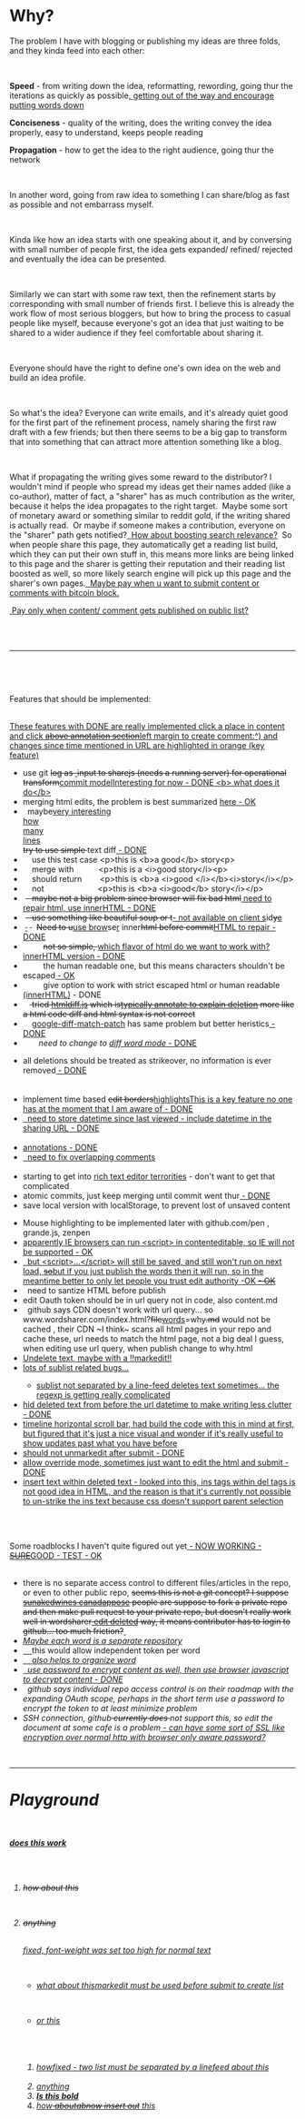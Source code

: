 <p></p><p></p><p></p><p></p><h1>Why?</h1><p></p><p></p><p></p>
<p></p><p></p><p></p><p>The problem I have with blogging or publishing my ideas are three folds, and they kinda feed into each other:</p><p><br></p><p></p><p></p><p></p>
<p></p><p></p><p></p><p><strong>Speed</strong> - from writing down the idea, reformatting, rewording, going thur the iterations as quickly as possible<ins datetime="2014-08-18T03:48:01.241Z">, getting out of the way and encourage putting words down</ins><wbr> </p><p></p><p></p><p></p>
<p></p><p></p><p></p><p><strong>Conciseness</strong> - quality of the writing, does the writing convey the idea properly, easy to understand, keeps people reading</p><p></p><p></p><p></p>
<p></p><p></p><p></p><p><strong>Propagation</strong> - how to get the idea to the right audience, going thur the network</p><p><br></p><p></p><p></p><p></p>
<p></p><p></p><p></p><p>In another word, going from raw idea to something I can share/blog as fast as possible and not embarrass myself. <br></p><p><br></p><p>Kinda
 like how an idea starts with one speaking about it, and by conversing 
with small number of people first, the idea gets expanded/ refined/ 
rejected and eventually the idea can be presented.</p><p><br></p><p></p><p></p><p></p>
<p></p><p></p><p></p><p>Similarly we can start with some raw text, then the refinement 
starts by corresponding with small number of friends first.
I believe this is already the work flow of most serious bloggers, but how
 to bring the process to casual people like myself, because everyone's 
got an idea that just waiting to be shared to a wider audience if they 
feel comfortable about sharing it.</p><p><br></p><p> Everyone should have the right to 
define one's own idea on the web and build an idea profile.</p><p><br></p><p></p><p></p><p></p>
<p></p><p></p><p></p><p>So what's the idea?
Everyone can write emails, and it's already quiet good for the first 
part of the refinement process, namely sharing the first raw draft with a
 few friends; but then there seems to be a big gap to transform that 
into something that can attract more attention something like a blog.</p><p><br></p><p></p><p></p><p></p>
<p></p><p></p><p></p><p>What if propagating the writing gives some reward to the distributor? I 
wouldn't mind if people who spread my ideas get their names added (like a
 co-author), matter of fact, a "sharer" has as much contribution as the 
writer, because it helps the idea propagates to the right target.&nbsp; Maybe
 some sort of monetary award or something similar to reddit gold, if the
 writing shared is actually read.&nbsp; Or maybe if someone makes a 
contribution, everyone on the "sharer" path gets notified?<ins datetime="2014-04-03T08:54:40.985Z">&nbsp; </ins><ins datetime="2014-04-03T08:54:40.985Z">How about boosting search relevance?</ins><ins datetime="2014-04-03T08:54:40.985Z"></ins>&nbsp;
 So when people share this page, they automatically get a reading list 
build, which they can put their own stuff in, this means more links are 
being linked to this page and the sharer is getting their reputation and
 their reading list boosted as well, so more likely search engine will 
pick up this page and the sharer's own pages.<ins datetime="2014-07-18T23:01:09.142Z">&nbsp; Maybe pay when u want to submit content or comments with bitcoin block.</ins><wbr><br></p><ins datetime="2014-07-18T23:03:29.596Z">&nbsp;Pay only when content/ comment gets published on public list?</ins><wbr><br><wbr><p><br></p><p></p><hr><ins datetime="2014-05-01T03:23:45.395Z">
</ins><wbr><p><br></p>Features that should be implemented:<br><br><ins datetime="2014-04-03T08:54:40.985Z"><p>T<ins datetime="2014-04-03T08:56:40.985Z">hese features with DONE are really implemented <span class="notes" contenteditable="false"><span contenteditable="true"><ins datetime="2014-04-07T02:52:58.398Z">click a place in content and click <del datetime="2014-04-09T02:45:35.565Z">above annotation section</del><wbr><ins datetime="2014-04-09T02:45:35.565Z">left margin</ins><wbr> to create comment</ins><wbr></span></span><wbr>:^)<ins datetime="2014-04-07T04:56:01.299Z"> and changes since time mentioned in URL are highlighted in orange (key feature)</ins><wbr><br></ins></p></ins><p></p><p></p><p></p>
<p></p><p></p><p></p><ul><p></p><p></p><p></p>
<p></p><p></p><p></p><li>use git <del datetime="2014-04-03T08:54:40.985Z"><ins datetime="2014-04-03T08:54:40.985Z"><del datetime="2014-04-03T08:54:40.985Z"></del></ins>log as <ins datetime="2014-04-03T08:54:40.985Z"><ins datetime="2014-04-03T08:54:40.985Z">&nbsp;</ins></ins>input to <del datetime="2014-04-03T08:54:40.985Z">sharejs (needs a running server)</del> for operational transform</del><ins datetime="2014-04-03T08:54:40.985Z">commit model<span class="mark"><span class="notes" contenteditable="false"><span contenteditable="true"><ins datetime="2014-05-05T14:15:14.704Z">Interesting</ins><wbr></span></span></span><wbr> for now - DONE<ins datetime="2014-05-05T14:15:14.704Z"> &lt;b&gt; what does it do&lt;/b&gt;</ins><wbr><br></ins></li><li>merging html edits, the problem is best summarized <a href="http://useless-factor.blogspot.com/2008/01/matching-diffing-and-merging-xml.html">here</a><ins datetime="2014-04-03T08:54:40.985Z"> - OK</ins><br></li><li>&nbsp; maybe<span class="mark"><span class="notes" contenteditable="false"><span contenteditable="true"><ins datetime="2014-05-05T14:15:14.704Z">very interesting</ins><wbr><br><ins datetime="2014-05-05T14:15:14.704Z">how </ins><wbr><br><ins datetime="2014-05-05T14:15:14.704Z">many</ins><wbr><br><ins datetime="2014-05-05T14:15:14.704Z">lines</ins><wbr><br></span></span></span><wbr> <del datetime="2014-04-03T08:54:40.985Z">try to use simple </del>text diff<ins datetime="2014-04-03T08:54:40.985Z"> - DONE<br></ins></li><li>&nbsp;&nbsp;&nbsp; use this test case &lt;p&gt;this is &lt;b&gt;a good&lt;/b&gt; story&lt;p&gt; <br></li><li>&nbsp;&nbsp;&nbsp; merge with&nbsp;&nbsp;&nbsp;&nbsp;&nbsp;&nbsp;&nbsp;&nbsp;&nbsp;&nbsp; &lt;p&gt;this is a &lt;i&gt;good story&lt;/i&gt;&lt;p&gt; <br></li><li>&nbsp;&nbsp;&nbsp; should return&nbsp;&nbsp;&nbsp;&nbsp;&nbsp;&nbsp;&nbsp; &lt;p&gt;this is &lt;b&gt;a &lt;i&gt;good &lt;/i&gt;&lt;/b&gt;&lt;i&gt;story&lt;/i&gt;&lt;/p&gt;</li><li>&nbsp;&nbsp;&nbsp; not&nbsp;&nbsp;&nbsp;&nbsp;&nbsp;&nbsp;&nbsp;&nbsp;&nbsp;&nbsp;&nbsp;&nbsp;&nbsp;&nbsp;&nbsp;&nbsp;&nbsp;&nbsp;&nbsp;&nbsp;&nbsp;&nbsp;&nbsp; &lt;p&gt;this is &lt;b&gt;a &lt;i&gt;good&lt;/b&gt; story&lt;/i&gt;&lt;/p&gt;</li><li>&nbsp;<del datetime="2014-04-03T08:54:40.985Z">&nbsp;&nbsp; maybe not a big problem since browser will fix bad html</del><ins datetime="2014-04-03T08:54:40.985Z"> need to repair html<ins datetime="2014-04-03T08:54:40.985Z">, use innerHTML - DONE<br></ins></ins></li><li>&nbsp;<del datetime="2014-04-03T08:54:40.985Z">&nbsp;&nbsp; use something like beautiful soup or t</del><ins datetime="2014-04-03T08:54:40.985Z">- not available on client s</ins>id<del datetime="2014-04-03T08:54:40.985Z">y</del><ins datetime="2014-04-03T08:54:40.985Z">e</ins><br></li><li>&nbsp;<del datetime="2014-04-03T08:54:40.985Z"><ins datetime="2014-04-03T08:54:40.985Z"> </ins></del>&nbsp;<del datetime="2014-04-03T08:54:40.985Z"> </del>&nbsp; <del datetime="2014-04-03T08:54:40.985Z">Need to u</del><ins datetime="2014-04-03T08:54:40.985Z">use brow</ins>se<ins datetime="2014-04-03T08:54:40.985Z">r</ins> inner<del datetime="2014-04-03T08:54:40.985Z">html before commit</del><ins datetime="2014-04-03T08:54:40.985Z">HTML to repair - DONE<br></ins></li><li>&nbsp;&nbsp;&nbsp;<del datetime="2014-04-03T08:54:40.985Z"><ins datetime="2014-04-03T08:54:40.985Z"></ins></del>&nbsp;&nbsp;&nbsp;&nbsp;&nbsp; <del datetime="2014-04-03T08:54:40.985Z">not so simple, </del><ins datetime="2014-04-03T08:54:40.985Z"><ins datetime="2014-04-03T08:54:40.985Z"></ins>which flavor of html do we want to work with<ins datetime="2014-04-03T08:54:40.985Z">?<ins datetime="2014-04-03T08:54:40.985Z"> innerHTML version - DONE<br></ins></ins></ins></li><li>&nbsp;&nbsp;&nbsp;&nbsp;&nbsp;&nbsp;&nbsp;&nbsp; the human readable one, but this means characters shouldn't be escaped<ins datetime="2014-04-03T08:54:40.985Z"> - OK<br></ins></li><li>&nbsp;&nbsp;&nbsp;&nbsp;&nbsp;&nbsp;&nbsp;&nbsp; give option to work with strict escaped html or human readable<ins datetime="2014-04-03T08:54:40.985Z"> (innerHTML)</ins> - DONE<br></li><li>&nbsp;&nbsp;&nbsp;<del datetime="2014-04-03T08:54:40.985Z"> tried <a href="https://github.com/tnwinc/htmldiff.js">htmldiff.js</a> which <del datetime="2014-04-09T02:51:49.465Z">is</del><wbr><span class="notes" contenteditable="false"><span contenteditable="true"><ins datetime="2014-04-09T02:51:49.465Z">typically annotate to explain deletion</ins><wbr></span></span> more like a html code diff and html syntax is not correct</del></li><li>&nbsp;&nbsp;&nbsp; <a href="https://github.com/cosmiclattes/htmlDiff">google-diff-match-patch</a> has same problem but better heristics<ins datetime="2014-04-03T08:54:40.985Z"> - DONE<ins datetime="2014-04-03T08:54:40.985Z"><del datetime="2014-04-03T08:54:40.985Z"><br></del></ins><ins datetime="2014-04-03T08:54:40.985Z"></ins></ins></li><li>&nbsp;&nbsp;&nbsp;&nbsp;&nbsp;&nbsp; <em>need to change to <a href="https://code.google.com/p/google-diff-match-patch/wiki/LineOrWordDiffs">diff word mode</a></em><ins datetime="2014-04-03T08:54:40.985Z"> - DONE</ins><br></li><p></p><p></p><p></p>
<p></p><p></p><p></p><li>all deletions should be treated as strikeover, no information is ever removed<ins datetime="2014-04-03T08:54:40.985Z"> - DONE<ins datetime="2014-04-03T08:54:40.985Z"><del datetime="2014-04-03T08:54:40.985Z"><del datetime="2014-04-03T08:54:40.985Z"><del datetime="2014-04-03T08:54:40.985Z"><del datetime="2014-04-03T08:54:40.985Z"><br><wbr></del><ins datetime="2014-04-03T08:54:40.985Z"><del datetime="2014-04-03T08:54:40.985Z"><br></del></ins></del><ins datetime="2014-04-03T08:54:40.985Z"><del datetime="2014-04-03T08:54:40.985Z"><br></del></ins></del></del></ins><ins datetime="2014-04-03T08:54:40.985Z"><del datetime="2014-04-03T08:54:40.985Z"></del></ins><ins datetime="2014-04-03T08:54:40.985Z"></ins></ins><ins datetime="2014-04-03T08:54:40.985Z"><ins datetime="2014-04-03T08:54:40.985Z"></ins></ins><ins datetime="2014-04-03T08:54:40.985Z"></ins></li><li>implement time based <del datetime="2014-04-05T01:32:49.208Z">edit borders</del><wbr><ins datetime="2014-04-05T01:32:49.208Z">highlights<span class="notes" contenteditable="false"><span contenteditable="true"><ins datetime="2014-04-07T05:11:32.088Z">This is a key feature no one has at the moment that I am aware of</ins><wbr></span></span><wbr> - DONE</ins><wbr></li><li><ins datetime="2014-04-05T01:32:49.208Z">&nbsp; need to store datetime since last viewed</ins><wbr><ins datetime="2014-04-07T09:49:45.426Z"> - include datetime in the sharing URL - DONE</ins><wbr><br><wbr></li><li><ins datetime="2014-04-05T01:32:49.208Z">annotations - DONE</ins><wbr></li><li><ins datetime="2014-04-05T01:32:49.208Z">&nbsp; need to fix overlapping comments</ins><wbr><br><wbr></li><li>starting to get into <a href="http://socialcompare.com/en/comparison/javascript-online-rich-text-editors">rich text editor terrorities</a> - don't want to get that complicated<br></li><li>atomic commits, just keep merging until commit went thur<ins datetime="2014-04-03T08:54:40.985Z"> - DONE</ins><br></li><li>save local version with localStorage, to prevent lost of unsaved content</li><p></p><p></p><p></p>
<p></p><p></p><p></p><li>Mouse highlighting to be implemented later with github.com/pen , grande.js, zenpen</li><li><ins datetime="2014-04-03T08:54:40.985Z"><ins datetime="2014-04-03T08:54:40.985Z">apparently IE browsers <a href="https://github.com/xing/wysihtml5/wiki/Security">can run &lt;script&gt;</a> in contenteditable, so IE will not be supported<ins datetime="2014-04-03T08:54:40.985Z"> - OK</ins><del datetime="2014-04-03T08:54:40.985Z"><del datetime="2014-04-03T08:54:40.985Z"><br></del></del></ins></ins></li><li><ins datetime="2014-04-03T08:54:40.985Z">&nbsp; but &lt;script&gt;...&lt;/script&gt; will still be saved, and <ins datetime="2014-04-03T08:54:40.985Z">still won't </ins>run on next load, <del datetime="2014-04-03T08:54:40.985Z">so</del><ins datetime="2014-04-03T08:54:40.985Z">but if you just publish the words then it will run, so in the meantime</ins> better to only let people you trust edit authority<ins datetime="2014-04-03T08:54:40.985Z"><ins datetime="2014-04-03T08:54:40.985Z"> -OK </ins></ins><del datetime="2014-04-03T08:54:40.985Z"><del datetime="2014-04-03T08:54:40.985Z"></del><ins datetime="2014-04-03T08:54:40.985Z"> - OK<del datetime="2014-04-03T08:54:40.985Z"> </del></ins><br><ins datetime="2014-04-03T08:54:40.985Z"></ins></del></ins><ins datetime="2014-04-03T08:54:40.985Z"></ins></li><li>&nbsp; need to santize HTML before publish<br></li><li>edit Oauth token should be in url query not in code, also content.md</li><li>&nbsp; github says CDN doesn't work with url query... so www.wordsharer.com/index.html?<del datetime="2014-04-07T04:11:29.930Z">file</del><wbr><ins datetime="2014-04-07T04:11:29.930Z">words</ins><wbr>=why<del datetime="2014-04-07T04:11:29.930Z">.md</del><wbr> would not be cached , their CDN ~I think~ scans all html pages in your repo and cache these, url needs to match the html page, not a big deal I guess, when editing use url query, when publish change to why.html</li><li><ins datetime="2014-05-07T11:02:13.235Z">Undelete text, maybe with a !!markedit!!</ins><wbr></li><li><ins datetime="2014-05-07T11:02:13.235Z">lots of sublist related bugs...</ins><wbr></li><ul><li><ins datetime="2014-05-07T11:02:13.235Z">sublist not separated by a line-feed deletes text sometimes... the regexp is getting really complicated</ins><wbr><br></li></ul><li><ins datetime="2014-05-07T11:02:13.235Z">hid deleted text from before the url datetime to make writing less clutter - DONE</ins><wbr></li><li><ins datetime="2014-05-07T11:02:13.235Z">timeline horizontal scroll bar, had build the code with this in mind at first, but figured that it's just a nice visual and wonder if it's really useful to show updates past what you have before</ins><wbr></li><li><ins datetime="2014-05-07T11:02:13.235Z">should not unmarkedit after submit - DONE</ins><wbr></li><li><ins datetime="2014-05-07T11:02:13.235Z">allow override mode, sometimes just want to edit the html and submit - DONE</ins><wbr></li><li><ins datetime="2014-05-07T11:02:13.235Z">insert text within deleted text - looked into this, ins tags within del tags is not good idea in HTML, and the reason is that it's currently not possible to un-strike the ins text because css doesn't support parent selection</ins><wbr><br></li><wbr>
</ul><p></p>
<wbr><p></p><p>Some roadblocks I haven't quite figured out yet<ins datetime="2014-04-03T08:54:40.985Z"> - NOW WORKING</ins><ins datetime="2014-04-03T08:54:40.985Z"> - <del datetime="2014-04-03T08:54:40.985Z">SURE</del><ins datetime="2014-04-03T08:54:40.985Z">GOOD</ins></ins><ins datetime="2014-04-03T08:54:40.985Z"> - TEST</ins><ins datetime="2014-04-03T08:54:40.985Z"> - OK<br><wbr></ins></p><p></p><p></p><p></p>
<p></p><p></p><p></p><ul><p></p><p></p>
<p></p><p></p><li>there is no separate access control to different files/articles in the repo, or even to other public repo, <del datetime="2014-04-03T08:54:40.985Z">seems this is not a git concept?  I <del datetime="2014-05-05T14:20:47.196Z">suppose</del><wbr><ins datetime="2014-05-05T14:20:47.196Z">sunakedwines canadappose</ins><wbr> people are suppose to fork a private repo and then make pull request to your private repo, but doesn't really work well in wordsharer<ins datetime="2014-05-05T14:25:03.224Z"> edit deleted</ins><wbr> way, it means contributor has to login to github... too much friction?</del><wbr><ins datetime="2014-04-07T02:52:58.398Z">&nbsp;</ins><wbr></li><li><ins datetime="2014-12-31T04:26:31.331Z"><em> Maybe each word is a separate repository</em></ins><em><wbr></em></li><li><em><ins datetime="2014-12-31T04:26:31.331Z">&nbsp;&nbsp;&nbsp; </ins></em> this would allow independent token per word<wbr><br></li><li><ins datetime="2014-12-31T04:26:31.331Z">&nbsp;&nbsp;&nbsp; <em> also helps to organize word</em></ins><em><wbr></em></li><li><em><wbr><ins datetime="2014-04-07T02:52:58.398Z">&nbsp; use password to encrypt content as well, then use browser javascript to decrypt content<ins datetime="2014-12-31T04:28:45.186Z"> - DONE</ins><wbr></ins><wbr></em></li><li><em>&nbsp; github says individual repo access control is on their roadmap with the expanding OAuth scope, perhaps in the short term use a password to encrypt the token to at least minimize problem</em></li><li><em>SSH connection, github<del datetime="2014-05-05T14:15:54.918Z"><wbr> currently does</del><wbr><del datetime="2014-05-05T14:20:47.196Z"> </del><wbr><ins datetime="2014-05-05T14:20:47.196Z"> </ins><wbr><del datetime="2014-05-05T14:15:54.918Z"></del><wbr>not support this, so edit the document at some cafe is a problem<ins datetime="2014-04-05T01:32:49.208Z"> - can have some sort of SSL like encryption over normal http with browser only aware password?</ins><wbr></em></li></ul><p><em><br></em></p><p></p><hr><p></p><p></p><em>
<p></p><p></p><p></p><h1 id="playground">Playground</h1><p></p><p></p>
<p></p><p></p><p><br></p><ins datetime="2014-05-05T14:20:47.196Z"><strong>does this work</strong></ins><wbr><br><ins datetime="2014-05-05T14:20:47.196Z"><del datetime="2014-05-07T11:02:13.235Z">
</del><wbr><ins datetime="2014-05-05T14:20:47.196Z"></ins></ins></em><ol><em><p></p><del datetime="2014-05-07T11:02:13.235Z">
</del><wbr><p></p><li><del datetime="2014-05-07T11:02:13.235Z">how about this</del><wbr><wbr></li><p></p><del datetime="2014-05-07T11:02:13.235Z">
</del><wbr><p></p><li><del datetime="2014-05-07T11:02:13.235Z">anything</del><wbr><wbr><br><p></p><del datetime="2014-05-07T11:02:13.235Z">
</del><wbr></li><wbr><span class="mark"><span class="notes" contenteditable="false"><span contenteditable="true"><ins datetime="2014-05-07T11:02:13.235Z">fixed, font-weight was set too high for normal text</ins><wbr></span></span></span><wbr><br><ins datetime="2014-05-05T14:20:47.196Z"><ul><p></p><ins datetime="2014-05-07T11:02:13.235Z">
</ins><wbr><p></p><li><ins datetime="2014-05-07T11:02:13.235Z">what about this</ins><wbr><span class="mark"><span class="notes" contenteditable="false"><span contenteditable="true"><ins datetime="2014-05-07T11:02:13.235Z">markedit must be used before submit to create list</ins><wbr></span></span></span></li><p></p><ins datetime="2014-05-07T11:02:13.235Z">
</ins><wbr><p></p><li><ins datetime="2014-05-07T11:02:13.235Z">or this</ins><wbr><wbr><br></li><ins datetime="2014-05-07T11:02:13.235Z">
</ins><wbr></ul><ins datetime="2014-05-07T11:02:13.235Z">
</ins><wbr><ins datetime="2014-05-05T14:20:47.196Z"></ins></ins></em><ol><em><ins datetime="2014-05-07T11:02:13.235Z">
</ins><wbr><li><ins datetime="2014-05-07T11:02:13.235Z">how</ins><wbr><span class="mark"><span class="notes" contenteditable="false"><span contenteditable="true"><ins datetime="2014-05-07T11:02:13.235Z">fixed - two list must be separated by a linefeed</ins><wbr></span></span></span><ins datetime="2014-05-07T11:02:13.235Z"> about this</ins><wbr><wbr></li><ins datetime="2014-05-07T11:02:13.235Z">
</ins><wbr><li><ins datetime="2014-05-07T11:02:13.235Z">anything</ins><wbr><wbr></li><li><ins datetime="2014-05-10T05:18:27.751Z"><strong>Is this bold</strong></ins><wbr></li></em><li><em><ins datetime="2014-05-10T05:18:27.751Z"><em>how<del datetime="2014-05-10T05:18:57.016Z"> <del datetime="2014-05-10T05:19:13.121Z">about</del><wbr><ins datetime="2014-05-10T05:19:13.121Z">abnow insert out</ins><wbr></del><wbr> this</em></ins></em><wbr><br></li><wbr></ol><ol><wbr>
</ol>
<p></p>
</ol><p></p>
